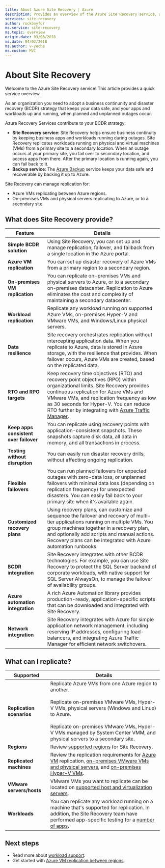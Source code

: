 ```yaml
---
title: About Azure Site Recovery | Azure
description: Provides an overview of the Azure Site Recovery service, and summarizes deployment scenarios.
services: site-recovery
author: rockboyfor
ms.service: site-recovery
ms.topic: overview
origin.date: 03/08/2018
ms.date: 04/02/2018
ms.author: v-yeche
ms.custom: MVC
---
```

# About Site Recovery

Welcome to the Azure Site Recovery service! This article provides a quick service overview.

As an organization you need to adopt a business continunity and disaster recovery (BCDR) strategy that keeps your data safe, and your apps and workloads up and running, when planned and unplanned outages occur.

Azure Recovery Services contribute to your BCDR strategy:

- **Site Recovery service**: Site Recovery helps ensure business continuity by keeping business apps and workloads running during outages. Site Recovery replicates workloads running on physical and virtual machines (VMs) from a primary site to a secondary location. When an outage occurs at your primary site, you fail over to secondary location, and access apps from there. After the primary location is running again, you can fail back to it.  
- **Backup service**: The [Azure Backup](/backup/) service keeps your data safe and recoverable by backing it up to Azure.

Site Recovery can manage replication for:

- Azure VMs replicating between Azure regions.
- On-premises VMs and physical servers replicating to Azure, or to a secondary site.

## What does Site Recovery provide?

**Feature** | **Details**
--- | ---
**Simple BCDR solution** | Using Site Recovery, you can set up and manage replication, failover, and failback from a single location in the Azure portal.
**Azure VM replication** | You can set up disaster recovery of Azure VMs from a primary region to a secondary region.
**On-premises VM replication** | You can replicate on-premises VMs and physical servers to Azure, or to a secondary on-premises datacenter. Replication to Azure eliminates the cost and complexity of maintaining a secondary datacenter.
**Workload replication** | Replicate any workload running on supported Azure VMs, on-premises Hyper-V and VMware VMs, and Windows/Linux physical servers.
**Data resilience** | Site recovery orchestrates replication without intercepting application data. When you replicate to Azure, data is stored in Azure storage, with the resilience that provides. When failover occurs, Azure VMs are created, based on the replicated data.
**RTO and RPO targets** | Keep recovery time objectives (RTO) and recovery point objectives (RPO) within organizational limits. Site Recovery provides continuous replication for Azure VMs and VMware VMs, and replication frequency as low as 30 seconds for Hyper-V. You can reduce RTO further by integrating with [Azure Traffic Manager](https://azure.microsoft.com/blog/reduce-rto-by-using-azure-traffic-manager-with-azure-site-recovery/).
**Keep apps consistent over failover** | You can replicate using recovery points with application-consistent snapshots. These snapshots capture disk data, all data in memory, and all transactions in process.
**Testing without disruption** | You can easily run disaster recovery drills, without affecting ongoing replication.
**Flexible failovers** | You can run planned failovers for expected outages with zero-data loss, or unplanned failovers with minimal data loss (depending on replication frequency) for unexpected disasters. You can easily fail back to your primary site when it's available again.
**Customized recovery plans** | Using recovery plans, can customize and sequence the failover and recovery of multi-tier applications running on multiple VMs. You group machines together in a recovery plan, and optionally add scripts and manual actions. Recovery plans can be integrated with Azure automation runbooks.
**BCDR integration** | Site Recovery integrates with other BCDR technologies. For example, you can use Site Recovery to protect the SQL Server backend of corporate workloads, with native support for SQL Server AlwaysOn, to manage the failover of availability groups.
**Azure automation integration** | A rich Azure Automation library provides production-ready, application-specific scripts that can be downloaded and integrated with Site Recovery.
**Network integration** | Site Recovery integrates with Azure for simple application network management, including reserving IP addresses, configuring load-balancers, and integrating Azure Traffic Manager for efficient network switchovers.

## What can I replicate?

**Supported** | **Details**
--- | ---
**Replication scenarios** | Replicate Azure VMs from one Azure region to another.<br/><br/>  Replicate on-premises VMware VMs, Hyper-V VMs, physical servers (Windows and Linux) to Azure.<br/><br/> Replicate on-premises VMware VMs, Hyper-V VMs managed by System Center VMM, and physical servers to a secondary site.
**Regions** | Review [supported regions](https://www.azure.cn/support/service-dashboard/services/) for Site Recovery. |
**Replicated machines** | Review the replication requirements for [Azure VM](azure-to-azure-support-matrix.md#support-for-replicated-machine-os-versions) replication, [on-premises VMware VMs and physical servers](vmware-physical-azure-support-matrix.md#replicated-machines), and [on-premises Hyper-V VMs](hyper-v-azure-support-matrix.md#replicated-vms).
**VMware servers/hosts** | VMware VMs you want to replicate can be located on [supported host and virtualization servers](vmware-physical-azure-support-matrix.md).
**Workloads** | You can replicate any workload running on a machine that's supported for replication. In addition, the Site Recovery team have performed app-specific testing for a [number of apps](site-recovery-workload.md#workload-summary).

## Next steps
* Read more about [workload support](site-recovery-workload.md).
* Get started with [Azure VM replication between regions](azure-to-azure-quickstart.md).
<!--Update_Description: update meta properties, wording update  -->